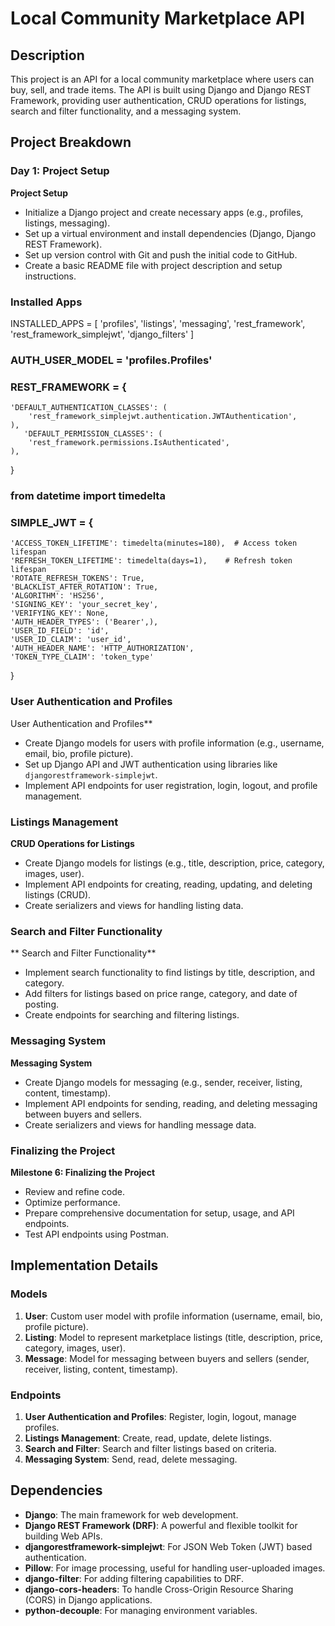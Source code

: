 # Local Community Marketplace API
## Description
This project is an API for a local community marketplace where users can buy, sell, and trade items. The API is built using Django and Django REST Framework, providing user authentication, CRUD operations for listings, search and filter functionality, and a messaging system.

## Project Breakdown
### Day 1: Project Setup
**Project Setup**
- Initialize a Django project and create necessary apps (e.g., profiles, listings, messaging).
- Set up a virtual environment and install dependencies (Django, Django REST Framework).
- Set up version control with Git and push the initial code to GitHub.
- Create a basic README file with project description and setup instructions.

### Installed Apps
INSTALLED_APPS = [
    'profiles',
    'listings',
    'messaging',
    'rest_framework',
    'rest_framework_simplejwt',
    'django_filters'
]

### AUTH_USER_MODEL = 'profiles.Profiles'


### REST_FRAMEWORK = {
    'DEFAULT_AUTHENTICATION_CLASSES': (
        'rest_framework_simplejwt.authentication.JWTAuthentication',
    ),
       'DEFAULT_PERMISSION_CLASSES': (
        'rest_framework.permissions.IsAuthenticated',
    ),

}

### from datetime import timedelta

### SIMPLE_JWT = {
    'ACCESS_TOKEN_LIFETIME': timedelta(minutes=180),  # Access token lifespan
    'REFRESH_TOKEN_LIFETIME': timedelta(days=1),    # Refresh token lifespan
    'ROTATE_REFRESH_TOKENS': True,
    'BLACKLIST_AFTER_ROTATION': True,
    'ALGORITHM': 'HS256',
    'SIGNING_KEY': 'your_secret_key', 
    'VERIFYING_KEY': None,
    'AUTH_HEADER_TYPES': ('Bearer',),
    'USER_ID_FIELD': 'id',
    'USER_ID_CLAIM': 'user_id',
    'AUTH_HEADER_NAME': 'HTTP_AUTHORIZATION',
    'TOKEN_TYPE_CLAIM': 'token_type'
}

### User Authentication and Profiles
 User Authentication and Profiles**
- Create Django models for users with profile information (e.g., username, email, bio, profile picture).
- Set up Django API and JWT authentication using libraries like `djangorestframework-simplejwt`.
- Implement API endpoints for user registration, login, logout, and profile management.

### Listings Management
**CRUD Operations for Listings**
- Create Django models for listings (e.g., title, description, price, category, images, user).
- Implement API endpoints for creating, reading, updating, and deleting listings (CRUD).
- Create serializers and views for handling listing data.

### Search and Filter Functionality
** Search and Filter Functionality**
- Implement search functionality to find listings by title, description, and category.
- Add filters for listings based on price range, category, and date of posting.
- Create endpoints for searching and filtering listings.



### Messaging System
**Messaging System**
- Create Django models for messaging (e.g., sender, receiver, listing, content, timestamp).
- Implement API endpoints for sending, reading, and deleting messaging between buyers and sellers.
- Create serializers and views for handling message data.

### Finalizing the Project
**Milestone 6: Finalizing the Project**
- Review and refine code.
- Optimize performance.
- Prepare comprehensive documentation for setup, usage, and API endpoints.
- Test API endpoints using Postman.

## Implementation Details
### Models
1. **User**: Custom user model with profile information (username, email, bio, profile picture).
2. **Listing**: Model to represent marketplace listings (title, description, price, category, images, user).
3. **Message**: Model for messaging between buyers and sellers (sender, receiver, listing, content, timestamp).

### Endpoints
1. **User Authentication and Profiles**: Register, login, logout, manage profiles.
2. **Listings Management**: Create, read, update, delete listings.
3. **Search and Filter**: Search and filter listings based on criteria.
4. **Messaging System**: Send, read, delete messaging.

## Dependencies
 - **Django**: The main framework for web development.
- **Django REST Framework (DRF)**: A powerful and flexible toolkit for building Web APIs.
- **djangorestframework-simplejwt**: For JSON Web Token (JWT) based authentication.
- **Pillow**: For image processing, useful for handling user-uploaded images.
- **django-filter**: For adding filtering capabilities to DRF.
- **django-cors-headers**: To handle Cross-Origin Resource Sharing (CORS) in Django applications.
- **python-decouple**: For managing environment variables.
